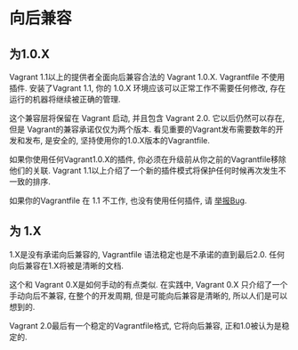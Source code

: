 向后兼容
==============

为1.0.X
---------------

Vagrant 1.1以上的提供者全面向后兼容合法的 Vagrant 1.0.X.
Vagrantfile 不使用插件. 安装了Vagrant 1.1, 你的 1.0.X 环境应该可以正常工作不需要任何修改, 存在运行的机器将继续被正确的管理.

这个兼容层将保留在 Vagrant 启动, 并且包含 Vagrant 2.0. 它以后仍然可以存在, 但是 Vagrant的兼容承诺仅仅为两个版本. 
看见重要的Vagrant发布需要数年的开发和发布, 是安全的, 坚持使用你的1.0.X版本的Vagrantfile.

如果你使用任何Vagrant1.0.X的插件, 你必须在升级前从你之前的Vagrantfile移除他们的关联. Vagrant 1.1以上介绍了一个新的插件模式将保护任何时候再次发生不一致的排序.

如果你的Vagrantfile 在 1.1 不工作, 也没有使用任何插件, 请 [举报Bug](https://github.com/mitchellh/vagrant/issues).

为 1.X
-----------------

1.X是没有承诺向后兼容的, Vagrantfile 语法稳定也是不承诺的直到最后2.0. 任何向后兼容在1.X将被是清晰的文档.

这个和 Vagrant 0.X是如何手动的有点类似. 在实践中, Vagrant 0.X 只介绍了一个手动向后不兼容, 在整个的开发周期, 但是可能向后兼容是清晰的, 所以人们是可以想到的.

Vagrant 2.0最后有一个稳定的Vagrantfile格式, 它将向后兼容, 正和1.0被认为是稳定的.
